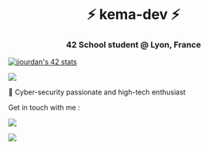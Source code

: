 <h1 align="center">⚡ kema-dev ⚡</h1>
<h3 align="center">42 School student @ Lyon, France</h3>

[![jjourdan's 42 stats](https://badge42.herokuapp.com/api/stats/jjourdan?darkmode=true)](https://github.com/JaeSeoKim/badge42)

<a align="center" href="https://github.com/JaeSeoKim/badge42"><img src="https://badge42.herokuapp.com/api/stats/jjourdan?darkmode=true"></a>

👥 Cyber-security passionate and high-tech enthusiast

Get in touch with me :

<a href="https://www.linkedin.com/in/jeremy-jourdan-kemadev/"><img src="https://img.shields.io/badge/LinkedIn-0077B5?style=for-the-badge&logo=linkedin&logoColor=white"></a>

<a href="mailto:jjourdan@student.42lyon.fr"><img src="https://img.shields.io/badge/Gmail-D14836?style=for-the-badge&logo=gmail&logoColor=white"></a>
